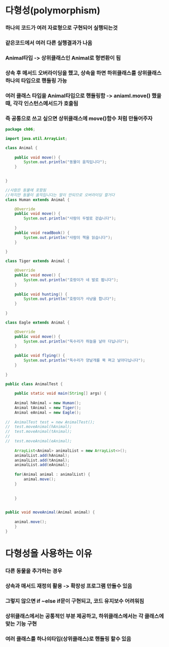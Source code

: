 # 다형성(polymorphism)
### 하나의 코드가 여러 자료형으로 구현되어 실행되는것
### 같은코드에서 여러 다른 실행결과가 나옴

### Animal타입 -> 상위클래스인 Animal로 형변환이 됨
### 상속 후 메서드 오버라이딩을 했고, 상속을 하면 하위클래스를 상위클래스 하나의 타입으로 핸들링 가능
### 여러 클래스 타입을 Animal타입으로 핸들링함 -> aniaml.move() 했을때, 각각 인스턴스메서드가 호출됨
### 즉 공통으로 쓰고 싶으면 상위클래스에 move()함수 처럼 만들어주자

```java
package ch06;

import java.util.ArrayList;

class Animal {
	
	public void move() {
		System.out.println("동물이 움직입니다");
	}

	
}

//사람은 동물에 포함됨
//하지만 동물이 움직입니다는 말이 안되므로 오버라이딩 할거다
class Human extends Animal {

	@Override
	public void move() {
		System.out.println("사람이 두발로 걷습니다");
		
	}
	public void readBook() {
		System.out.println("사람이 책을 읽습니다");
	}
	
}

class Tiger extends Animal {

	@Override
	public void move() {
		System.out.println("호랑이가 네 발로 뜁니다");
	}
	
	public void hunting() {
		System.out.println("호랑이가 사냥을 합니다");
	}
	
}

class Eagle extends Animal {

	@Override
	public void move() {
		System.out.println("독수리가 하늘을 날아 다닙니다");
	}
	
	public void flying() {
		System.out.println("독수리가 양날개를 쭉 펴고 날아다닙니다");
	}
	
}

public class AnimalTest {
	
	public static void main(String[] args) {
	
	Animal hAnimal = new Human();
	Animal tAnimal = new Tiger();
	Animal eAnimal = new Eagle();
	
//	AnimalTest test = new AnimalTest();
//	test.moveAnimal(hAnimal);
//	test.moveAnimal(tAnimal);
//
//	test.moveAnimal(eAnimal);
	
	ArrayList<Animal> animalList = new ArrayList<>();
	animalList.add(hAnimal);
	animalList.add(tAnimal);
	animalList.add(eAnimal);
	
	for(Animal animal : animalList) {
		animal.move();
	}
	
	
	}
	

public void moveAnimal(Animal animal) {
	
	animal.move();
	}
}
```

# 다형성을 사용하는 이유
### 다른 동물을 추가하는 경우
### 상속과 매서드 재정의 활용 -> 확장성 프로그램 만들수 있음
### 그렇지 않으면 if ~else if문이 구현되고, 코드 유지보수 어려워짐
### 상위클래스에서는 공통적인 부분 제공하고, 하위클래스에서는 각 클래스에 맞는 기능 구현
### 여러 클래스를 하나의타입(상위클래스)로 핸들링 할수 있음




